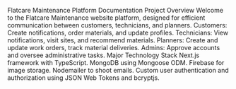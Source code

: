Flatcare Maintenance Platform Documentation
Project Overview
Welcome to the Flatcare Maintenance website platform, designed for efficient communication between customers, technicians, and planners.
Customers: Create notifications, order materials, and update profiles.
Technicians: View notifications, visit sites, and recommend materials.
Planners: Create and update work orders, track material deliveries.
Admins: Approve accounts and oversee administrative tasks.
Major Technology Stack
Next.js framework with TypeScript.
MongoDB using Mongoose ODM.
Firebase for image storage.
Nodemailer to shoot emails.
Custom user authentication and authorization using JSON Web Tokens and bcryptjs.